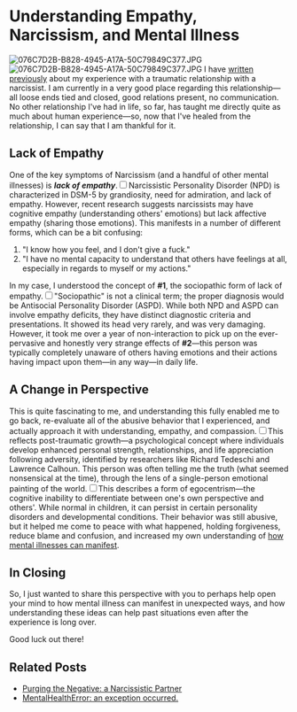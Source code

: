 # Understanding Empathy, Narcissism, and Mental Illness

 ![076C7D2B-B828-4945-A17A-50C79849C377.JPG](http://images.squarespace-cdn.com/content/v1/665498111876725f7613f1e6/1719666470310-X9HR817ZQTD8D0WZA7J4/253aa-e6dc4-076c7d2b-b828-4945-a17a-50c79849c377.jpg)![076C7D2B-B828-4945-A17A-50C79849C377.JPG]()   I have [written previously](http://www.kennethreitz.org/essays/purging-the-unexpected-negative-a-narcissistic-partner) about my experience with a traumatic relationship with a narcissist. I am currently in a very good place regarding this relationship—all loose ends tied and closed, good relations present, no communication. No other relationship I've had in life, so far, has taught me directly quite as much about human experience—so, now that I've healed from the relationship, I can say that I am thankful for it.

 ## Lack of Empathy

 One of the key symptoms of Narcissism (and a handful of other mental illnesses) is ***lack of empathy***.<label for="sn-1" class="margin-toggle sidenote-number"></label><input type="checkbox" id="sn-1" class="margin-toggle"/><span class="sidenote">Narcissistic Personality Disorder (NPD) is characterized in DSM-5 by grandiosity, need for admiration, and lack of empathy. However, recent research suggests narcissists may have cognitive empathy (understanding others' emotions) but lack affective empathy (sharing those emotions).</span> This manifests in a number of different forms, which can be a bit confusing:

 1. "I know how you feel, and I don't give a fuck."
2. "I have no mental capacity to understand that others have feelings at all, especially in regards to myself or my actions."

 In my case, I understood the concept of **\#1**, the sociopathic form of lack of empathy.<label for="sn-2" class="margin-toggle sidenote-number"></label><input type="checkbox" id="sn-2" class="margin-toggle"/><span class="sidenote">"Sociopathic" is not a clinical term; the proper diagnosis would be Antisocial Personality Disorder (ASPD). While both NPD and ASPD can involve empathy deficits, they have distinct diagnostic criteria and presentations.</span> It showed its head very rarely, and was very damaging. However, it took me over a year of non\-interaction to pick up on the ever\-pervasive and honestly very strange effects of **\#2**—this person was typically completely unaware of others having emotions and their actions having impact upon them—in any way—in daily life.

 ## A Change in Perspective

 This is quite fascinating to me, and understanding this fully enabled me to go back, re\-evaluate all of the abusive behavior that I experienced, and actually approach it with understanding, empathy, and compassion.<label for="sn-4" class="margin-toggle sidenote-number"></label><input type="checkbox" id="sn-4" class="margin-toggle"/><span class="sidenote">This reflects post-traumatic growth—a psychological concept where individuals develop enhanced personal strength, relationships, and life appreciation following adversity, identified by researchers like Richard Tedeschi and Lawrence Calhoun.</span> This person was often telling me the truth (what seemed nonsensical at the time), through the lens of a single\-person emotional painting of the world.<label for="sn-3" class="margin-toggle sidenote-number"></label><input type="checkbox" id="sn-3" class="margin-toggle"/><span class="sidenote">This describes a form of egocentrism—the cognitive inability to differentiate between one's own perspective and others'. While normal in children, it can persist in certain personality disorders and developmental conditions.</span> Their behavior was still abusive, but it helped me come to peace with what happened, holding forgiveness, reduce blame and confusion, and increased my own understanding of [how mental illnesses can manifest](http://www.kennethreitz.org/essays/mentalhealtherror-an-exception-occurred). 

 ## In Closing

 So, I just wanted to share this perspective with you to perhaps help open your mind to how mental illness can manifest in unexpected ways, and how understanding these ideas can help past situations even after the experience is long over.

 Good luck out there!

 ## Related Posts

 * [Purging the Negative: a Narcissistic Partner](http://www.kennethreitz.org/essays/purging-the-unexpected-negative-a-narcissistic-partner)
* [MentalHealthError: an exception occurred.](http://www.kennethreitz.org/essays/mentalhealtherror-an-exception-occurred)
